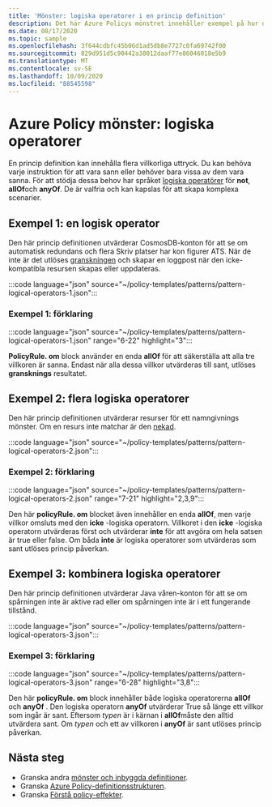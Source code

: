 ```yaml
---
title: 'Mönster: logiska operatorer i en princip definition'
description: Det här Azure Policys mönstret innehåller exempel på hur du använder logiska operatorer i en princip definition.
ms.date: 08/17/2020
ms.topic: sample
ms.openlocfilehash: 3f644cdbfc45b06d1ad5db8e7727c0fa69742f00
ms.sourcegitcommit: 829d951d5c90442a38012daaf77e86046018e5b9
ms.translationtype: MT
ms.contentlocale: sv-SE
ms.lasthandoff: 10/09/2020
ms.locfileid: "88545598"
---
```

# <a name="azure-policy-pattern-logical-operators"></a>Azure Policy mönster: logiska operatorer

En princip definition kan innehålla flera villkorliga uttryck. Du kan behöva varje instruktion för att vara sann eller behöver bara vissa av dem vara sanna. För att stödja dessa behov har språket [logiska operatörer](../concepts/definition-structure.md#logical-operators) för **not**, **allOf**och **anyOf**. De är valfria och kan kapslas för att skapa komplexa scenarier.

## <a name="sample-1-one-logical-operator"></a>Exempel 1: en logisk operator

Den här princip definitionen utvärderar CosmosDB-konton för att se om automatisk redundans och flera Skriv platser har kon figurer ATS. När de inte är det utlöses [granskningen](../concepts/effects.md#audit) och skapar en loggpost när den icke-kompatibla resursen skapas eller uppdateras.

:::code language="json" source="~/policy-templates/patterns/pattern-logical-operators-1.json":::

### <a name="sample-1-explanation"></a>Exempel 1: förklaring

:::code language="json" source="~/policy-templates/patterns/pattern-logical-operators-1.json" range="6-22" highlight="3":::

**PolicyRule. om** block använder en enda **allOf** för att säkerställa att alla tre villkoren är sanna.
Endast när alla dessa villkor utvärderas till sant, utlöses **gransknings** resultatet.

## <a name="sample-2-multiple-logical-operators"></a>Exempel 2: flera logiska operatorer

Den här princip definitionen utvärderar resurser för ett namngivnings mönster. Om en resurs inte matchar är den [nekad](../concepts/effects.md#deny).

:::code language="json" source="~/policy-templates/patterns/pattern-logical-operators-2.json":::

### <a name="sample-2-explanation"></a>Exempel 2: förklaring

:::code language="json" source="~/policy-templates/patterns/pattern-logical-operators-2.json" range="7-21" highlight="2,3,9":::

Den här **policyRule. om** blocket även innehåller en enda **allOf**, men varje villkor omsluts med den **icke** -logiska operatorn. Villkoret i den **icke** -logiska operatorn utvärderas först och utvärderar **inte** för att avgöra om hela satsen är true eller false. Om båda **inte** är logiska operatorer som utvärderas som sant utlöses princip påverkan.

## <a name="sample-3-combining-logical-operators"></a>Exempel 3: kombinera logiska operatorer

Den här princip definitionen utvärderar Java våren-konton för att se om spårningen inte är aktive rad eller om spårningen inte är i ett fungerande tillstånd.

:::code language="json" source="~/policy-templates/patterns/pattern-logical-operators-3.json":::

### <a name="sample-3-explanation"></a>Exempel 3: förklaring

:::code language="json" source="~/policy-templates/patterns/pattern-logical-operators-3.json" range="6-28" highlight="3,8":::

Den här **policyRule. om** block innehåller både logiska operatorerna **allOf** och **anyOf** . Den logiska operatorn **anyOf** utvärderar True så länge ett villkor som ingår är sant. Eftersom _typen_ är i kärnan i **allOf**måste den alltid utvärdera sant. Om _typen_ och ett av villkoren i **anyOf** är sant utlöses princip påverkan.

## <a name="next-steps"></a>Nästa steg

- Granska andra [mönster och inbyggda definitioner](./index.md).
- Granska [Azure Policy-definitionsstrukturen](../concepts/definition-structure.md).
- Granska [Förstå policy-effekter](../concepts/effects.md).